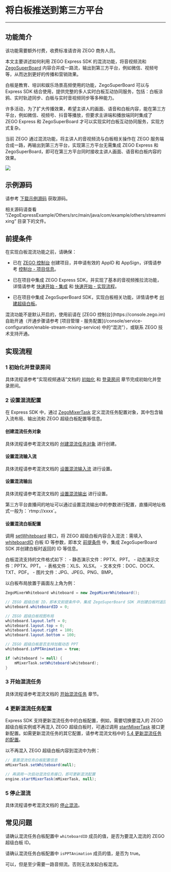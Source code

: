 # 将白板推送到第三方平台

- - -

## 功能简介

<Warning title="注意">
该功能需要额外付费，收费标准请咨询 ZEGO 商务人员。
</Warning>

本文主要讲述如何利用 ZEGO Express SDK 的混流功能，将音视频流和 [ZegoSuperBoard](/super-board-ios/product-desc/overview) 内容合并成一路流，输出到第三方平台，例如微信、视频号等，从而达到更好的传播和营销效果。

白板是教育、培训和娱乐场景高频使用的功能，ZegoSuperBoard 可以与 Express SDK 结合使用，提供完整的多人实时白板互动协同服务，包括：白板涂鸦、实时轨迹同步、白板与实时音视频同步等多种能力。

许多活动，为了扩大传播效果，希望主讲人的画面、语音和白板内容，能在第三方平台，例如微信、视频号、抖音等播放，但要求主讲端和播放端同时集成了 ZEGO Express 和 ZegoSuperBoard 才可以实现实时白板互动协同服务，实现方式复杂。

当前 ZEGO 通过混流功能，将主讲人的音视频流与白板相关操作在 ZEGO 服务端合成一路，再输出到第三方平台，实现第三方平台无需集成 ZEGO Express 和 ZegoSuperBoard，即可在第三方平台同时接收主讲人画面、语音和白板内容的效果。

<Frame width="512" height="auto" caption="">
  <img src="https://doc-media.zego.im/sdk-doc/Pics/Express/whiteboard_mixer.jpeg" />
</Frame>


## 示例源码

请参考 [下载示例源码](https://doc-zh.zego.im/article/13396) 获取源码。

相关源码请查看 “/ZegoExpressExample/Others/src/main/java/com/example/others/streammixing” 目录下的文件。

## 前提条件

在实现白板混流功能之前，请确保：

- 已在 [ZEGO 控制台](https://console.zego.im) 创建项目，并申请有效的 AppID 和 AppSign，详情请参考 [控制台 - 项目信息](/console/project-info)。
- 已在项目中集成 ZEGO Express SDK，并实现了基本的音视频推拉流功能，详情请参考 [快速开始 - 集成](https://doc-zh.zego.im/article/13394) 和 [快速开始 - 实现流程](https://doc-zh.zego.im/article/13395)。

- 已在项目中集成 ZegoSuperBoard SDK，实现白板相关功能，详情请参考 [创建超级白板](https://doc-zh.zego.im/article/11320)。

<Warning title="注意">
混流功能不是默认开启的，使用前请在 [ZEGO 控制台](https://console.zego.im) 自助开通（开通步骤请参考 [项目管理 - 服务配置](/console/service-configuration/enable-stream-mixing-service) 中的“混流”），或联系 ZEGO 技术支持开通。
</Warning>


## 实现流程

### 1 初始化并登录房间

具体流程请参考“实现视频通话”文档的 [初始化](https://doc-zh.zego.im/article/13395#初始化) 和 [登录房间](https://doc-zh.zego.im/article/13395#登录房间) 章节完成初始化并登录房间。

### 2 设置混流配置


在 Express SDK 中，通过 [ZegoMixerTask](https://doc-zh.zego.im/article/api?doc=Express_Video_SDK_API~java_android~class~ZegoMixerTask) 定义混流任务配置对象，其中包含输入流布局、输出流和 ZEGO 超级白板配置等信息。

#### 创建混流任务对象

具体流程请参考混流文档的 [创建混流任务对象](https://doc-zh.zego.im/article/14777#创建混流任务对象) 进行创建。

#### 设置混流输入流

具体流程请参考混流文档的 [设置混流输入流](https://doc-zh.zego.im/article/14777#设置混流输入流) 进行设置。

#### 设置混流输出

具体流程请参考混流文档的 [设置混流输出](https://doc-zh.zego.im/article/14777#设置混流输出) 进行设置。

<Note title="说明">
第三方平台直播间的地址可以通过设置混流输出中的参数进行配置，直播间地址格式一般为：`rtmp://xxxx`。
</Note>


#### 设置混流白板配置

调用 [setWhiteboard](https://doc-zh.zego.im/article/api?doc=Express_Video_SDK_API~java_android~class~ZegoMixerTask#set-whiteboard) 接口，将 ZEGO 超级白板内容合入混流：需填入 [whiteboardID](https://doc-zh.zego.im/article/api?doc=Express_Video_SDK_API~java_android~class~ZegoMixerWhiteboard#whiteboard-id) 白板 ID 等参数，即本文 [前提条件](https://doc-zh.zego.im/article/20785#2) 中，集成 ZegoSuperBoard SDK 并创建白板时返回的 ID 等信息。

<Note title="说明">
白板混流支持的文件格式如下：
- 静态演示文件：PPTX、PPT。
- 动态演示文件：PPTX、PPT。
- 表格文件：XLS、XLSX。
- 文本文件：DOC、DOCX、TXT、PDF。
- 图片文件：JPG、JPEG、PNG、BMP。
</Note>

以白板布局放置于画面左上角为例：

```java
ZegoMixerWhiteboard whiteboard = new ZegoMixerWhiteboard();

// ZEGO 超级白板 ID，即本文前提条件中，集成 ZegoSuperBoard SDK 并创建白板时返回的 ID
whiteboard.whiteboardID = 0;

// ZEGO 超级白板视图布局
whiteboard.layout.left = 0;
whiteboard.layout.top = 0;
whiteboard.layout.right = 100;
whiteboard.layout.bottom = 100;

// ZEGO 超级白板是否支持加载动态 PPT
whiteboard.isPPTAnimation = true;

if (whiteboard != null) {
    mMixerTask.setWhiteboard(whiteboard);
}
```

### 3 开始混流任务

具体流程请参考混流文档的 [开始混流任务](https://doc-zh.zego.im/article/14777#开始混流任务) 章节。


### 4 更新混流任务配置

Express SDK 支持更新混流任务中的白板配置，例如，需要切换要混入的 ZEGO 超级白板实例或不再混入 ZEGO 超级白板时，可通过调用 [startMixerTask](https://doc-zh.zego.im/article/api?doc=Express_Video_SDK_API~java_android~class~ZegoExpressEngine#start-mixer-task) 接口更新配置。如需更新混流任务的其它配置，请参考混流文档中的 [5.4 更新混流任务的配置](https://doc-zh.zego.im/article/14777#5_4)。

以不再混入 ZEGO 超级白板内容到混流中为例：

```java
// 重置混流任务白板配置信息
mMixerTask.setWhiteboard(null);

// 再调用一次启动混流任务接口，即可更新混流配置
engine.startMixerTask(mMixerTask, null);
```

### 5 停止混流

具体流程请参考混流文档的 [停止混流](https://doc-zh.zego.im/article/14777#停止混流)。


## 常见问题

<Accordion title="为什么混流任务中指定了混入 ZEGO 超级白板，但混流结果中没有白板画面？" defaultOpen="false">

请确认混流任务白板配置中 `whiteboardID` 成员的值，是否为要混入混流的 ZEGO 超级白板 ID。

</Accordion>

<Accordion title="为什么 ZEGO 超级白板中加载了带动效的 PPT 文件，但混流结果中白板画面却没有混入对应的动效？" defaultOpen="false">

请确认混流任务白板配置中 `isPPTAnimation` 成员的值，是否为 true。

</Accordion>

<Accordion title="可以不展示主讲人的摄像头画面吗？" defaultOpen="false">

可以，但是至少需要一路音频流。否则无法发起白板混流。
</Accordion>

<Content />

